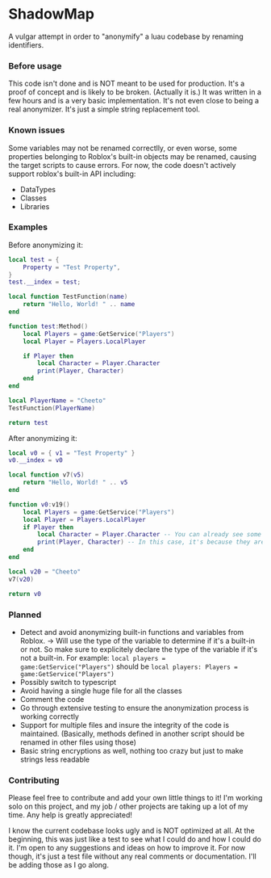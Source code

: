 # ShadowMap

A vulgar attempt in order to "anonymify" a luau codebase by renaming identifiers.

### Before usage

This code isn't done and is NOT meant to be used for production. It's a proof of concept and is likely to be broken. (Actually it is.)
It was written in a few hours and is a very basic implementation. It's not even close to being a real anonymizer. It's just a simple string replacement tool.

### Known issues

Some variables may not be renamed correctlly, or even worse, some properties belonging to Roblox's built-in objects may be renamed, causing the target scripts to cause errors. For now, the code doesn't actively support roblox's built-in API including:
- DataTypes
- Classes
- Libraries

### Examples

Before anonymizing it:
```lua
local test = {
    Property = "Test Property",
}
test.__index = test;

local function TestFunction(name)
    return "Hello, World! " .. name
end

function test:Method()
    local Players = game:GetService("Players")
    local Player = Players.LocalPlayer

    if Player then
        local Character = Player.Character
        print(Player, Character)
    end
end

local PlayerName = "Cheeto"
TestFunction(PlayerName)

return test
```

After anonymizing it:
```lua
local v0 = { v1 = "Test Property" }
v0.__index = v0

local function v7(v5)
    return "Hello, World! " .. v5
end

function v0:v19()
    local Players = game:GetService("Players")
    local Player = Players.LocalPlayer
    if Player then
        local Character = Player.Character -- You can already see some variables aren't renamed
        print(Player, Character) -- In this case, it's because they are associated to Roblox's built-in DataTypes (put in a primitive whitelist)
    end
end

local v20 = "Cheeto"
v7(v20)

return v0
```

### Planned

- Detect and avoid anonymizing built-in functions and variables from Roblox. -> Will use the type of the variable to determine if it's a built-in or not. So make sure to explicitely declare the type of the variable if it's not a built-in. For example: `local players = game:GetService("Players")` should be `local players: Players = game:GetService("Players")`
- Possibly switch to typescript
- Avoid having a single huge file for all the classes
- Comment the code
- Go through extensive testing to ensure the anonymization process is working correctly
- Support for multiple files and insure the integrity of the code is maintained. (Basically, methods defined in another script should be renamed in other files using those)
- Basic string encryptions as well, nothing too crazy but just to make strings less readable

### Contributing

Please feel free to contribute and add your own little things to it! I'm working solo on this project, and my job / other projects are taking up a lot of my time. Any help is greatly appreciated!

I know the current codebase looks ugly and is NOT optimized at all. At the beginning, this was just like a test to see what I could do and how I could do it. I'm open to any suggestions and ideas on how to improve it. For now though, it's just a test file without any real comments or documentation. I'll be adding those as I go along.
